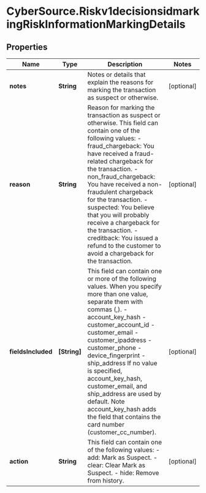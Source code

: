 # CyberSource.Riskv1decisionsidmarkingRiskInformationMarkingDetails

## Properties
Name | Type | Description | Notes
------------ | ------------- | ------------- | -------------
**notes** | **String** | Notes or details that explain the reasons for marking the transaction as suspect or otherwise. | [optional] 
**reason** | **String** | Reason for marking the transaction as suspect or otherwise. This field can contain one of the following values: - fraud_chargeback: You have received a fraud-related chargeback for the transaction. - non_fraud_chargeback: You have received a non-fraudulent chargeback for the transaction. - suspected: You believe that you will probably receive a chargeback for the transaction. - creditback: You issued a refund to the customer to avoid a chargeback for the transaction.  | [optional] 
**fieldsIncluded** | **[String]** | This field can contain one or more of the following values. When you specify more than one value, separate them with commas (,). - account_key_hash - customer_account_id - customer_email - customer_ipaddress - customer_phone - device_fingerprint - ship_address If no value is specified, account_key_hash, customer_email, and ship_address are used by default. Note account_key_hash adds the field that contains the card number (customer_cc_number).  | [optional] 
**action** | **String** | This field can contain one of the following values: - add: Mark as Suspect. - clear: Clear Mark as Suspect. - hide: Remove from history.  | [optional] 


